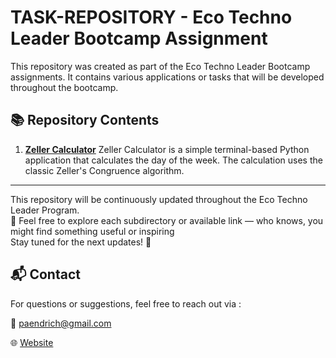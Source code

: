 # TASK-REPOSITORY - Eco Techno Leader Bootcamp Assignment

This repository was created as part of the Eco Techno Leader Bootcamp assignments. It contains various applications or tasks that will be developed throughout the bootcamp. 
## 📚 Repository Contents
1. **[Zeller Calculator](https://github.com/retno-kusbianto/zeller_calculator)**
      Zeller Calculator is a simple terminal-based Python application that calculates the day of the week. The calculation uses the classic Zeller's Congruence algorithm.


---

This repository will be continuously updated throughout the Eco Techno Leader Program.  
📌 Feel free to explore each subdirectory or available link — who knows, you might find something useful or inspiring  
Stay tuned for the next updates! 🚀


## 📬 Contact
For questions or suggestions, feel free to reach out via :

📧 paendrich@gmail.com 

🌐 [Website](https://retno-kusbianto.github.io/)
 
